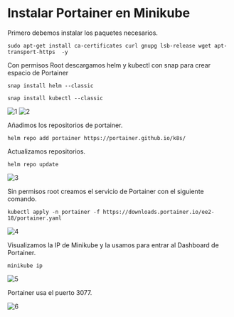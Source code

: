 # Instalar Portainer en Minikube

Primero debemos instalar los paquetes necesarios.

```sudo apt-get install ca-certificates curl gnupg lsb-release wget apt-transport-https  -y```

Con permisos Root descargamos helm y kubectl con snap para crear espacio de Portainer

```snap install helm --classic```

```snap install kubectl --classic```

![1]()
![2]()

Añadimos los repositorios de portainer.

```helm repo add portainer https://portainer.github.io/k8s/```

Actualizamos repositorios.

```helm repo update```

![3]()

Sin permisos root creamos el servicio de Portainer con el siguiente comando.

```kubectl apply -n portainer -f https://downloads.portainer.io/ee2-18/portainer.yaml```

![4]()

Visualizamos la IP de Minikube y la usamos para entrar al Dashboard de Portainer.

```minikube ip```

![5]()

Portainer usa el puerto 3077.

![6]()


